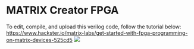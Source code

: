 # MATRIX Creator FPGA
To edit, compile, and upload this verilog code, follow the tutorial below:
https://www.hackster.io/matrix-labs/get-started-with-fpga-programming-on-matrix-devices-525cd5
![](https://github.com/matrix-io/matrix-creator-fpga/blob/ac/full_core/FPGA_guide.gif)
